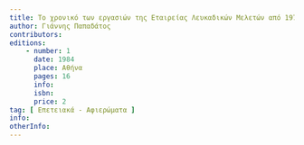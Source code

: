 ```yaml
---
title: Το χρονικό των εργασιών της Εταιρείας Λευκαδικών Μελετών από 1971-1984
author: Γιάννης Παπαδάτος
contributors: 
editions: 
    - number: 1
      date: 1984
      place: Αθήνα
      pages: 16
      info: 
      isbn: 
      price: 2
tag: [ Επετειακά - Αφιερώματα ]
info: 
otherInfo:
---
```

